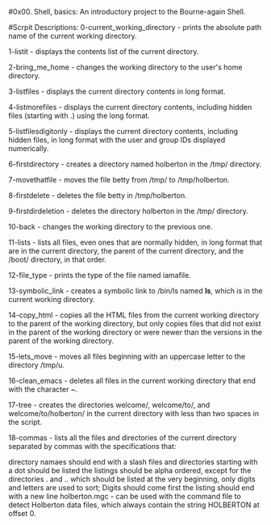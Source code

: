 #0x00. Shell, basics:
An introductory project to the Bourne-again Shell.

#Scrpit Descriptions:
0-current_working_directory - prints the absolute path name of the current working directory.

1-listit - displays the contents list of the current directory.

2-bring_me_home - changes the working directory to the user's home directory.

3-listfiles - displays the current directory contents in long format.

4-listmorefiles - displays the current directory contents, including hidden files (starting with .) using the long format.

5-listfilesdigitonly - displays the current directory contents, including hidden files, in long format with the user and group IDs displayed numerically.

6-firstdirectory - creates a directory named holberton in the /tmp/ directory.

7-movethatfile - moves the file betty from /tmp/ to /tmp/holberton.

8-firstdelete - deletes the file betty in /tmp/holberton.

9-firstdirdeletion - deletes the directory holberton in the /tmp/ directory.

10-back - changes the working directory to the previous one.

11-lists - lists all files, even ones that are normally hidden, in long format that are in the current directory, the parent of the current directory, and the /boot/ directory, in that order.

12-file_type - prints the type of the file named iamafile.

13-symbolic_link - creates a symbolic link to /bin/ls named __ls__, which is in the current working directory.

14-copy_html - copies all the HTML files from the current working directory to the parent of the working directory, but only copies files that did not exist in the parent of the working directory or were newer than the versions in the parent of the working directory.

15-lets_move - moves all files beginning with an uppercase letter to the directory /tmp/u.

16-clean_emacs - deletes all files in the current working directory that end with the character ~.

17-tree - creates the directories welcome/, welcome/to/, and welcome/to/holberton/ in the current directory with less than two spaces in the script.

18-commas - lists all the files and directories of the current directory separated by commas with the specifications that:

directory namaes should end with a slash
files and directories starting with a dot should be listed
the listings should be alpha ordered, except for the directories . and .. which should be listed at the very beginning,
only digits and letters are used to sort; Digits should come first
the listing should end with a new line
holberton.mgc - can be used with the command file to detect Holberton data files, which always contain the string HOLBERTON at offset 0.
